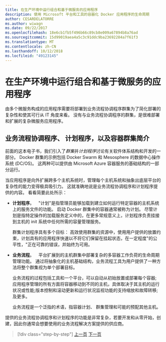 ```yaml
---
title: 在生产环境中运行组合和基于微服务的应用程序
description: 使用 Microsoft 平台和工具的容器化 Docker 应用程序的生命周期
author: CESARDELATORRE
ms.author: wiwagn
ms.date: 09/22/2017
ms.openlocfilehash: 18e6cb1fb5f496b66c89cb8e009a67894b8a76ad
ms.sourcegitcommit: 15d99019aea4a5c3c91ddc9ba23692284a7f61f3
ms.translationtype: MT
ms.contentlocale: zh-CN
ms.lasthandoff: 10/12/2018
ms.locfileid: "49123145"
---
```

# <a name="run-composed-and-microservices-based-applications-in-production-environments"></a>在生产环境中运行组合和基于微服务的应用程序

由多个微服务构成的应用程序需要将部署到业务流程协调程序群集为了简化部署的复杂性和使其可行从 IT 角度来看。 没有与业务流程协调程序的群集，是很难部署和扩展的复杂微服务应用程序。

## <a name="introduction-to-orchestrators-schedulers-and-container-clusters"></a>业务流程协调程序、 计划程序，以及容器群集简介

前面的这本电子书，我们引入了*群集*并*计划程序*讨论有关软件体系结构和开发的一部分。 Docker 群集的示例包括 Docker Swarm 和 Mesosphere 的数据中心操作系统 (DC/OS)。 这两种可以提供由 Microsoft Azure 容器服务的基础结构的一部分运行。

当应用程序是向外扩展跨多个主机系统时，管理每个主机系统和抽象出底层平台的复杂性的能力变得极具吸引力。 这就准确地说是业务流程协调程序和计划程序提供的内容。 看看简要此处所示：

- **计划程序**。 "计划"是指管理员能够加载到建立如何运行特定容器的主机系统上的服务文件的功能。 启动 Docker 群集中的容器通常被称为计划。 尽管计划是指特定操作的加载服务定义中的，在更多常规意义上，计划程序负责挂接到主机的 init 系统中任何所需的容量管理服务。

   群集计划程序具有多个目标： 高效使用群集的资源中，使用用户提供的放置约束，计划具有的应用程序快速以不将它们保留在挂起状态，在一定程度"的公平性，"正在可靠的错误，并始终为可用。

- **业务流程**。 平台扩展到的主机群集中部署复杂的多容器工作负荷的生命周期管理功能。 通过将抽象化的主机基础结构，业务流程工具为用户提供了一种方法将整个群集视为单个部署目标。

   业务流程的过程包括工具和一个平台，可以自动从初始放置或部署每个容器; 应用程序管理的所有方面将容器移动到不同的主机，具体取决于其主机的运行状况或性能;版本控制和滚动更新和运行状况监视功能的支持缩放和故障转移;及更多。

   业务流程是一个泛指的术语，指容器计划、 群集管理和可能的预配其他主机。

提供的业务流程协调程序和计划程序的功能是非常复杂，若要开发和从零开始，创建，因此你通常会想要使用的业务流程解决方案提供的供应商。


>[!div class="step-by-step"]
[上一页](index.md)
[下一页](manage-production-docker-environments.md)
